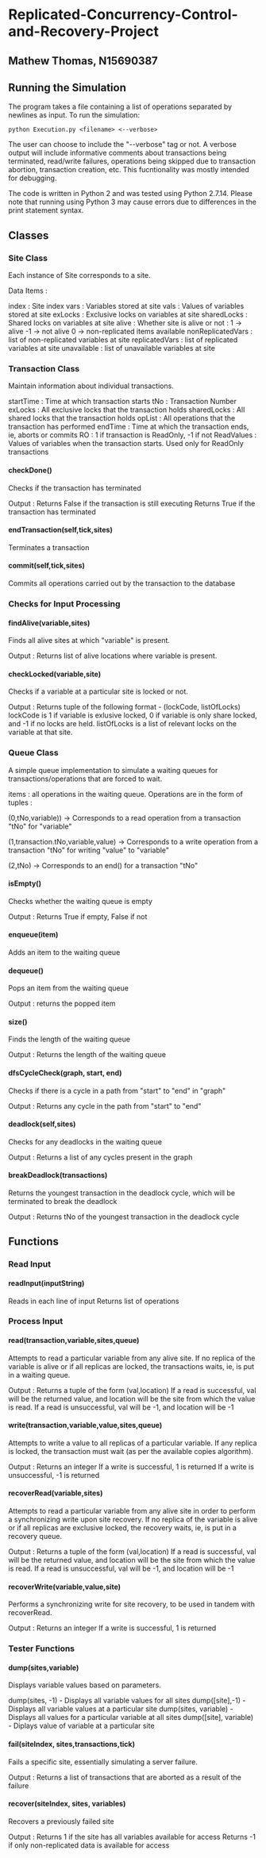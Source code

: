 # Replicated-Concurrency-Control-and-Recovery-Project
## Mathew Thomas, N15690387
## Running the Simulation
The program takes a file containing a list of operations separated by newlines as input.
To run the simulation:
```
python Execution.py <filename> <--verbose>
```
The user can choose to include the "--verbose" tag or not. A verbose output will include informative comments about transactions being terminated, read/write failures, operations being skipped due to transaction abortion, transaction creation, etc. This fucntionality was mostly intended for debugging.

The code is written in Python 2 and was tested using Python 2.7.14. Please note that running using Python 3 may cause errors due to differences in the print statement syntax.
## Classes
### Site Class
Each instance of Site corresponds to a site.

Data Items :

index : Site index
vars : Variables stored at site
vals : Values of variables stored at site
exLocks : Exclusive locks on variables at site
sharedLocks : Shared locks on variables at site
alive : Whether site is alive or not :
        1 -> alive
        -1 -> not alive
        0 -> non-replicated items available
nonReplicatedVars : list of non-replicated variables at site
replicatedVars : list of replicated variables at site
unavailable : list of unavailable variables at site  
### Transaction Class

Maintain information about individual transactions.

startTime : Time at which transaction starts
tNo : Transaction Number
exLocks : All exclusive locks that the transaction holds
sharedLocks : All shared locks that the transaction holds
opList : All operations that the transaction has performed
endTime : Time at which the transaction ends, ie, aborts or commits
RO : 1 if transaction is ReadOnly, -1 if not
ReadValues : Values of variables when the transaction starts. Used only for
ReadOnly transactions

#### checkDone()

Checks if the transaction has terminated

Output : Returns False if the transaction is still executing
Returns True if the transaction has terminated

#### endTransaction(self,tick,sites)

Terminates a transaction

#### commit(self,tick,sites)

Commits all operations carried out by the transaction to the database
### Checks for Input Processing
#### findAlive(variable,sites)
Finds all alive sites at which "variable" is present.

Output : Returns list of alive locations where variable is present.
#### checkLocked(variable,site)
Checks if a variable at a particular site is locked or not.

Output : Returns tuple of the following format - (lockCode, listOfLocks)
lockCode is 1 if variable is exlusive locked, 0 if variable is only share locked,
and -1 if no locks are held.
listOfLocks is a list of relevant locks on the variable at that site.

### Queue Class

A simple queue implementation to simulate a waiting queues for
transactions/operations that are forced to wait.

items : all operations in the waiting queue. Operations are in the form
of tuples :

(0,tNo,variable)) -> Corresponds to a read operation from a transaction "tNo"
for "variable"

(1,transaction.tNo,variable,value) -> Corresponds to a write operation from
a transaction "tNo" for writing "value" to "variable"

(2,tNo) -> Corresponds to an end() for a transaction "tNo"
#### isEmpty()
Checks whether the waiting queue is empty

Output : Returns True if empty, False if not
#### enqueue(item)
Adds an item to the waiting queue
#### dequeue()
Pops an item from the waiting queue

Output : returns the popped item
#### size()
Finds the length of the waiting queue

Output : Returns the length of the waiting queue
#### dfsCycleCheck(graph, start, end)
Checks if there is a cycle in a path from "start" to "end" in "graph"

Output : Returns any cycle in the path from "start" to "end"
#### deadlock(self,sites)
Checks for any deadlocks in the waiting queue

Output : Returns a list of any cycles present in the graph
#### breakDeadlock(transactions)
Returns the youngest transaction in the deadlock cycle, which will be terminated
to break the deadlock

Output : Returns tNo of the youngest transaction in the deadlock cycle

## Functions

### Read Input
#### readInput(inputString)
Reads in each line of input Returns list of operations


### Process Input
#### read(transaction,variable,sites,queue)
Attempts to read a particular variable from any alive site. If no replica
of the variable is alive or if all replicas are locked, the transactions
waits, ie, is put in a waiting queue.

Output : Returns a tuple of the form (val,location)
If a read is successful, val will be the returned value, and location will
be the site from which the value is read.
If a read is unsuccessful, val will be -1, and location will be -1
#### write(transaction,variable,value,sites,queue)
Attempts to write a value to all replicas of a particular variable.
If any replica is locked, the transaction must wait (as per the available
copies algorithm).

Output : Returns an integer
If a write is successful, 1 is returned
If a write is unsuccessful, -1 is returned
#### recoverRead(variable,sites)
Attempts to read a particular variable from any alive site in order to
perform a synchronizing write upon site recovery.
If no replica of the variable is alive or if all replicas are exclusive locked, the  recovery waits, ie, is put in a recovery queue.

Output : Returns a tuple of the form (val,location)
If a read is successful, val will be the returned value, and location will
be the site from which the value is read.
If a read is unsuccessful, val will be -1, and location will be -1
#### recoverWrite(variable,value,site)
Performs a synchronizing write for site recovery, to be used in tandem
with recoverRead.

Output : Returns an integer
If a write is successful, 1 is returned


### Tester Functions
#### dump(sites,variable)
Displays variable values based on parameters.

dump(sites, -1) - Displays all variable values for all sites
dump([site],-1) - Displays all variable values at a particular site
dump(sites, variable)  - Displays all values for a particular variable at
all sites
dump([site], variable) - Diplays value of variable at a particular site
#### fail(siteIndex, sites,transactions,tick)
Fails a specific site, essentially simulating a server failure.

Output : Returns a list of transactions that are aborted as a result of
the failure
#### recover(siteIndex, sites, variables)
Recovers a previously failed site

Output : Returns 1 if the site has all variables available for access
Returns -1 if only non-replicated data is available for access
